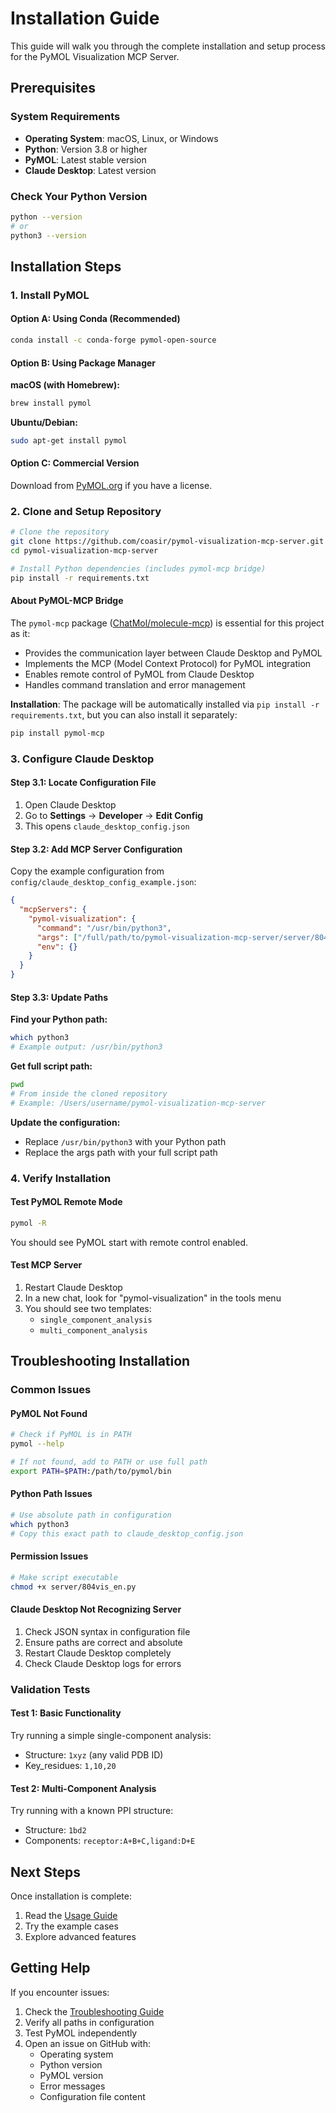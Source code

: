 # Installation Guide

This guide will walk you through the complete installation and setup process for the PyMOL Visualization MCP Server.

## Prerequisites

### System Requirements
- **Operating System**: macOS, Linux, or Windows
- **Python**: Version 3.8 or higher
- **PyMOL**: Latest stable version
- **Claude Desktop**: Latest version

### Check Your Python Version
```bash
python --version
# or
python3 --version
```

## Installation Steps

### 1. Install PyMOL

#### Option A: Using Conda (Recommended)
```bash
conda install -c conda-forge pymol-open-source
```

#### Option B: Using Package Manager

**macOS (with Homebrew):**
```bash
brew install pymol
```

**Ubuntu/Debian:**
```bash
sudo apt-get install pymol
```

#### Option C: Commercial Version
Download from [PyMOL.org](https://pymol.org/) if you have a license.

### 2. Clone and Setup Repository

```bash
# Clone the repository
git clone https://github.com/coasir/pymol-visualization-mcp-server.git
cd pymol-visualization-mcp-server

# Install Python dependencies (includes pymol-mcp bridge)
pip install -r requirements.txt
```

#### About PyMOL-MCP Bridge
The `pymol-mcp` package ([ChatMol/molecule-mcp](https://github.com/ChatMol/molecule-mcp)) is essential for this project as it:
- Provides the communication layer between Claude Desktop and PyMOL
- Implements the MCP (Model Context Protocol) for PyMOL integration
- Enables remote control of PyMOL from Claude Desktop
- Handles command translation and error management

**Installation**: The package will be automatically installed via `pip install -r requirements.txt`, but you can also install it separately:
```bash
pip install pymol-mcp
```

### 3. Configure Claude Desktop

#### Step 3.1: Locate Configuration File
1. Open Claude Desktop
2. Go to **Settings** → **Developer** → **Edit Config**
3. This opens `claude_desktop_config.json`

#### Step 3.2: Add MCP Server Configuration

Copy the example configuration from `config/claude_desktop_config_example.json`:

```json
{
  "mcpServers": {
    "pymol-visualization": {
      "command": "/usr/bin/python3",
      "args": ["/full/path/to/pymol-visualization-mcp-server/server/804vis_en.py"],
      "env": {}
    }
  }
}
```

#### Step 3.3: Update Paths

**Find your Python path:**
```bash
which python3
# Example output: /usr/bin/python3
```

**Get full script path:**
```bash
pwd
# From inside the cloned repository
# Example: /Users/username/pymol-visualization-mcp-server
```

**Update the configuration:**
- Replace `/usr/bin/python3` with your Python path
- Replace the args path with your full script path

### 4. Verify Installation

#### Test PyMOL Remote Mode
```bash
pymol -R
```
You should see PyMOL start with remote control enabled.

#### Test MCP Server
1. Restart Claude Desktop
2. In a new chat, look for "pymol-visualization" in the tools menu
3. You should see two templates:
   - `single_component_analysis`
   - `multi_component_analysis`

## Troubleshooting Installation

### Common Issues

#### PyMOL Not Found
```bash
# Check if PyMOL is in PATH
pymol --help

# If not found, add to PATH or use full path
export PATH=$PATH:/path/to/pymol/bin
```

#### Python Path Issues
```bash
# Use absolute path in configuration
which python3
# Copy this exact path to claude_desktop_config.json
```

#### Permission Issues
```bash
# Make script executable
chmod +x server/804vis_en.py
```

#### Claude Desktop Not Recognizing Server
1. Check JSON syntax in configuration file
2. Ensure paths are correct and absolute
3. Restart Claude Desktop completely
4. Check Claude Desktop logs for errors

### Validation Tests

#### Test 1: Basic Functionality
Try running a simple single-component analysis:
- Structure: `1xyz` (any valid PDB ID)
- Key_residues: `1,10,20`

#### Test 2: Multi-Component Analysis
Try running with a known PPI structure:
- Structure: `1bd2`
- Components: `receptor:A+B+C,ligand:D+E`

## Next Steps

Once installation is complete:
1. Read the [Usage Guide](usage.md)
2. Try the example cases
3. Explore advanced features

## Getting Help

If you encounter issues:
1. Check the [Troubleshooting Guide](troubleshooting.md)
2. Verify all paths in configuration
3. Test PyMOL independently
4. Open an issue on GitHub with:
   - Operating system
   - Python version
   - PyMOL version
   - Error messages
   - Configuration file content
